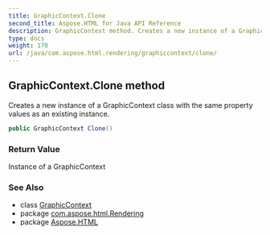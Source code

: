 ```yaml
---
title: GraphicContext.Clone
second_title: Aspose.HTML for Java API Reference
description: GraphicContext method. Creates a new instance of a GraphicContext class with the same property values as an existing instance
type: docs
weight: 170
url: /java/com.aspose.html.rendering/graphiccontext/clone/
---
```

## GraphicContext.Clone method

Creates a new instance of a GraphicContext class with the same property values as an existing instance.

```java
public GraphicContext Clone()
```

### Return Value

Instance of a GraphicContext

### See Also

* class [GraphicContext](../)
* package [com.aspose.html.Rendering](../../graphiccontext/)
* package [Aspose.HTML](../../../)
